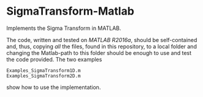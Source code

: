 # SigmaTransform-Matlab
Implements the Sigma Transform in MATLAB.

The code, written and tested on _MATLAB R2016a_, should be self-contained and, thus, copying _all_ the files, found in this repository, to a local folder and changing the Matlab-path to this folder should be enough to use and test the code provided.
The two examples

    Examples_SigmaTransform1D.m
    Examples_SigmaTransform2D.m

show how to use the implementation.
